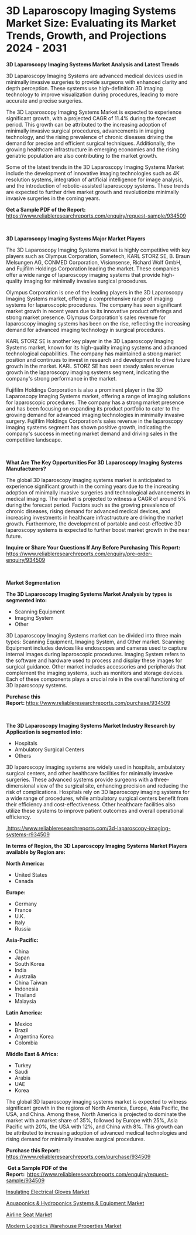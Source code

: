 <p><h1>3D Laparoscopy Imaging Systems Market Size: Evaluating its Market Trends, Growth, and Projections 2024 - 2031</h1></p><p><strong>3D Laparoscopy Imaging Systems Market Analysis and Latest Trends</strong></p>
<p><p>3D Laparoscopy Imaging Systems are advanced medical devices used in minimally invasive surgeries to provide surgeons with enhanced clarity and depth perception. These systems use high-definition 3D imaging technology to improve visualization during procedures, leading to more accurate and precise surgeries. </p><p>The 3D Laparoscopy Imaging Systems Market is expected to experience significant growth, with a projected CAGR of 11.4% during the forecast period. This growth can be attributed to the increasing adoption of minimally invasive surgical procedures, advancements in imaging technology, and the rising prevalence of chronic diseases driving the demand for precise and efficient surgical techniques. Additionally, the growing healthcare infrastructure in emerging economies and the rising geriatric population are also contributing to the market growth.</p><p>Some of the latest trends in the 3D Laparoscopy Imaging Systems Market include the development of innovative imaging technologies such as 4K resolution systems, integration of artificial intelligence for image analysis, and the introduction of robotic-assisted laparoscopy systems. These trends are expected to further drive market growth and revolutionize minimally invasive surgeries in the coming years.</p></p>
<p><strong>Get a Sample PDF of the Report:&nbsp;</strong> <a href="https://www.reliableresearchreports.com/enquiry/request-sample/934509">https://www.reliableresearchreports.com/enquiry/request-sample/934509</a></p>
<p>&nbsp;</p>
<p><strong>3D Laparoscopy Imaging Systems Major Market Players</strong></p>
<p><p>The 3D Laparoscopy Imaging Systems market is highly competitive with key players such as Olympus Corporation, Sometech, KARL STORZ SE, B. Braun Melsungen AG, CONMED Corporation, Visionsense, Richard Wolf GmbH, and Fujifilm Holdings Corporation leading the market. These companies offer a wide range of laparoscopy imaging systems that provide high-quality imaging for minimally invasive surgical procedures.</p><p>Olympus Corporation is one of the leading players in the 3D Laparoscopy Imaging Systems market, offering a comprehensive range of imaging systems for laparoscopic procedures. The company has seen significant market growth in recent years due to its innovative product offerings and strong market presence. Olympus Corporation's sales revenue for laparoscopy imaging systems has been on the rise, reflecting the increasing demand for advanced imaging technology in surgical procedures.</p><p>KARL STORZ SE is another key player in the 3D Laparoscopy Imaging Systems market, known for its high-quality imaging systems and advanced technological capabilities. The company has maintained a strong market position and continues to invest in research and development to drive future growth in the market. KARL STORZ SE has seen steady sales revenue growth in the laparoscopy imaging systems segment, indicating the company's strong performance in the market.</p><p>Fujifilm Holdings Corporation is also a prominent player in the 3D Laparoscopy Imaging Systems market, offering a range of imaging solutions for laparoscopic procedures. The company has a strong market presence and has been focusing on expanding its product portfolio to cater to the growing demand for advanced imaging technologies in minimally invasive surgery. Fujifilm Holdings Corporation's sales revenue in the laparoscopy imaging systems segment has shown positive growth, indicating the company's success in meeting market demand and driving sales in the competitive landscape.</p></p>
<p>&nbsp;</p>
<p><strong>What Are The Key Opportunities For 3D Laparoscopy Imaging Systems Manufacturers?</strong></p>
<p><p>The global 3D laparoscopy imaging systems market is anticipated to experience significant growth in the coming years due to the increasing adoption of minimally invasive surgeries and technological advancements in medical imaging. The market is projected to witness a CAGR of around 5% during the forecast period. Factors such as the growing prevalence of chronic diseases, rising demand for advanced medical devices, and increasing investments in healthcare infrastructure are driving the market growth. Furthermore, the development of portable and cost-effective 3D laparoscopy systems is expected to further boost market growth in the near future.</p></p>
<p><strong>Inquire or Share Your Questions If Any Before Purchasing This Report:</strong> <a href="https://www.reliableresearchreports.com/enquiry/pre-order-enquiry/934509">https://www.reliableresearchreports.com/enquiry/pre-order-enquiry/934509</a></p>
<p>&nbsp;</p>
<p><strong>Market Segmentation</strong></p>
<p><strong>The 3D Laparoscopy Imaging Systems Market Analysis by types is segmented into:</strong></p>
<p><ul><li>Scanning Equipment</li><li>Imaging System</li><li>Other</li></ul></p>
<p><p>3D Laparoscopy Imaging Systems market can be divided into three main types: Scanning Equipment, Imaging System, and Other market. Scanning Equipment includes devices like endoscopes and cameras used to capture internal images during laparoscopic procedures. Imaging System refers to the software and hardware used to process and display these images for surgical guidance. Other market includes accessories and peripherals that complement the imaging systems, such as monitors and storage devices. Each of these components plays a crucial role in the overall functioning of 3D laparoscopy systems.</p></p>
<p><strong>Purchase this Report:&nbsp;</strong><a href="https://www.reliableresearchreports.com/purchase/934509">https://www.reliableresearchreports.com/purchase/934509</a></p>
<p>&nbsp;</p>
<p><strong>The 3D Laparoscopy Imaging Systems Market Industry Research by Application is segmented into:</strong></p>
<p><ul><li>Hospitals</li><li>Ambulatory Surgical Centers</li><li>Others</li></ul></p>
<p><p>3D laparoscopy imaging systems are widely used in hospitals, ambulatory surgical centers, and other healthcare facilities for minimally invasive surgeries. These advanced systems provide surgeons with a three-dimensional view of the surgical site, enhancing precision and reducing the risk of complications. Hospitals rely on 3D laparoscopy imaging systems for a wide range of procedures, while ambulatory surgical centers benefit from their efficiency and cost-effectiveness. Other healthcare facilities also utilize these systems to improve patient outcomes and overall operational efficiency.</p></p>
<p><a href="https://www.reliableresearchreports.com/3d-laparoscopy-imaging-systems-r934509">&nbsp;https://www.reliableresearchreports.com/3d-laparoscopy-imaging-systems-r934509</a></p>
<p><strong>In terms of Region, the 3D Laparoscopy Imaging Systems Market Players available by Region are:</strong></p>
<p>
    <p> <strong> North America: </strong>
        <ul>
            <li>United States</li>
            <li>Canada</li>
        </ul>
        </p> 
    <p> <strong> Europe: </strong>
        <ul>
            <li>Germany</li>
            <li>France</li>
            <li>U.K.</li>
            <li>Italy</li>
            <li>Russia</li>
        </ul>
        </p> 
    <p> <strong> Asia-Pacific: </strong>
        <ul>
            <li>China</li>
            <li>Japan</li>
            <li>South Korea</li>
            <li>India</li>
            <li>Australia</li>
            <li>China Taiwan</li>
            <li>Indonesia</li>
            <li>Thailand</li>
            <li>Malaysia</li>
        </ul>
        </p> 
    <p> <strong> Latin America: </strong>
        <ul>
            <li>Mexico</li>
            <li>Brazil</li>
            <li>Argentina Korea</li>
            <li>Colombia</li>
        </ul>
        </p> 
    <p> <strong> Middle East & Africa: </strong>
        <ul>
            <li>Turkey</li>
            <li>Saudi</li>
            <li>Arabia</li>
            <li>UAE</li>
            <li>Korea</li>
        </ul>
    </p>
    </p>
<p><p>The global 3D laparoscopy imaging systems market is expected to witness significant growth in the regions of North America, Europe, Asia Pacific, the USA, and China. Among these, North America is projected to dominate the market with a market share of 35%, followed by Europe with 25%, Asia Pacific with 20%, the USA with 12%, and China with 8%. This growth can be attributed to increasing adoption of advanced medical technologies and rising demand for minimally invasive surgical procedures.</p></p>
<p><strong>Purchase this Report: </strong><a href="https://www.reliableresearchreports.com/purchase/934509">https://www.reliableresearchreports.com/purchase/934509</a></p>
<p>&nbsp;<strong>Get a Sample PDF of the Report:&nbsp;&nbsp;</strong><a href="https://www.reliableresearchreports.com/enquiry/request-sample/934509">https://www.reliableresearchreports.com/enquiry/request-sample/934509</a></p>
<p><strong></strong></p>
<p><p><a href="https://www.linkedin.com/pulse/insulating-electrical-gloves-market-key-successful-business-zrerf">Insulating Electrical Gloves Market</a></p><p><a href="https://github.com/singletonthaxterkelliehr2df/Market-Research-Report-List-2/blob/main/aquaponics-hydroponics-systems-equipment-market.md">Aquaponics & Hydroponics Systems & Equipment Market</a></p><p><a href="https://www.linkedin.com/pulse/airline-seat-market-size-trends-complete-industry-overview-s9csf">Airline Seat Market</a></p><p><a href="https://github.com/SashaBeier2023/Market-Research-Report-List-1/blob/main/modern-logistics-warehouse-properties-market.md">Modern Logistics Warehouse Properties Market</a></p></p>